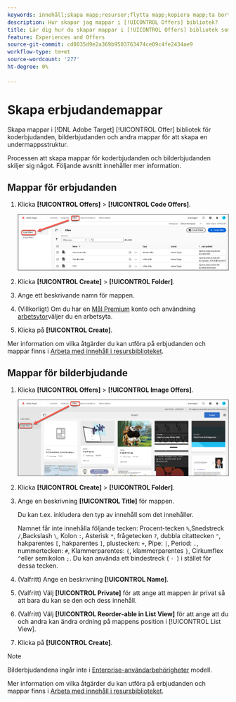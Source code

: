 ```yaml
---
keywords: innehåll;skapa mapp;resurser;flytta mapp;kopiera mapp;ta bort mapp;hämta mapp;hämta mapp
description: Hur skapar jag mappar i [!UICONTROL Offers] bibliotek?
title: Lär dig hur du skapar mappar i [!UICONTROL Offers] bibliotek som innehåller kod och bilderbjudanden samt andra mappar.
feature: Experiences and Offers
source-git-commit: cd8035d9e2a369b9503763474ce09c4fe2434ae9
workflow-type: tm+mt
source-wordcount: '277'
ht-degree: 0%

---
```


# Skapa erbjudandemappar

Skapa mappar i [!DNL Adobe Target] [!UICONTROL Offer] bibliotek för koderbjudanden, bilderbjudanden och andra mappar för att skapa en undermappsstruktur.

Processen att skapa mappar för koderbjudanden och bilderbjudanden skiljer sig något. Följande avsnitt innehåller mer information.

## Mappar för erbjudanden

1. Klicka **[!UICONTROL Offers]** > **[!UICONTROL Code Offers]**.

   ![Fliken Koderbjudanden](/help/main/c-experiences/c-manage-content/assets/code-offers-tab-new.png)

1. Klicka **[!UICONTROL Create]** > **[!UICONTROL Folder]**.

1. Ange ett beskrivande namn för mappen.

1. (Villkorligt) Om du har en [Mål Premium](/help/main/c-intro/intro.md#premium) konto och användning [arbetsytor](/help/main/administrating-target/c-user-management/property-channel/properties-overview.md##section_B82EB409B67C4D9D9D20CE30E48DB1DC)väljer du en arbetsyta.

1. Klicka på **[!UICONTROL Create]**.

Mer information om vilka åtgärder du kan utföra på erbjudanden och mappar finns i [Arbeta med innehåll i resursbiblioteket](/help/main/c-experiences/c-manage-content/assets-working.md).

## Mappar för bilderbjudande

1. Klicka **[!UICONTROL Offers]** > **[!UICONTROL Image Offers]**.

   ![Fliken Bilderbjudanden](/help/main/c-experiences/c-manage-content/assets/image-offers-tab-new.png)

1. Klicka **[!UICONTROL Create]** > **[!UICONTROL Folder]**.
1. Ange en beskrivning **[!UICONTROL Title]** för mappen.

   Du kan t.ex. inkludera den typ av innehåll som det innehåller.

   Namnet får inte innehålla följande tecken: Procent-tecken `%`,Snedstreck `/`,Backslash `\`, Kolon `:`, Asterisk `*`, frågetecken `?`, dubbla citattecken `"`, hakparentes `[`, hakparentes `]`, plustecken: `+`, Pipe: `|`, Period: `.`, nummertecken: `#`, Klammerparentes: `{`, klammerparentes `}`, Cirkumflex `^`eller semikolon `;`. Du kan använda ett bindestreck ( `- `) i stället för dessa tecken.

1. (Valfritt) Ange en beskrivning **[!UICONTROL Name]**.
1. (Valfritt) Välj **[!UICONTROL Private]** för att ange att mappen är privat så att bara du kan se den och dess innehåll.

1. (Valfritt) Välj **[!UICONTROL Reorder-able in List View]** för att ange att du och andra kan ändra ordning på mappens position i [!UICONTROL List View].

1. Klicka på **[!UICONTROL Create]**.

>[!NOTE]
>
>Bilderbjudandena ingår inte i [Enterprise-användarbehörigheter](/help/main/administrating-target/c-user-management/property-channel/property-channel.md) modell.

Mer information om vilka åtgärder du kan utföra på erbjudanden och mappar finns i [Arbeta med innehåll i resursbiblioteket](/help/main/c-experiences/c-manage-content/assets-working.md).